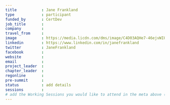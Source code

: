 ```yaml
---
title           : Jane Frankland
type            : participant
funded_by       : CertDev
job_title       :
company         :
travel_from     :
image           : https://media.licdn.com/dms/image/C4D03AQHe7-46ejvWIQ/profile-displayphoto-shrink_800_800/0?e=1531958400&v=beta&t=PVfUibOl6UjSjr3GdAwL_bKnxVevLdc1zCzBAA-IAFw
linkedin        : https://www.linkedin.com/in/janefrankland
twitter         : JaneFrankland
facebook        :
website         :
email           :
project_leader  :
chapter_leader  :
regonline       :
pre-summit      :
status          : add details
sessions        :
# add the Working Sessions you would like to attend in the meta above (use the session's title) e.g. sessions (one per line): -Security Playbooks Diagrams -Hackathon Daily Sessions
---
```


<!-- put more details about participant here -->
